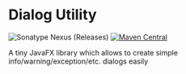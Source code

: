 # Dialog Utility
![Sonatype Nexus (Releases)](https://img.shields.io/nexus/r/bayern.steinbrecher/DialogUtility?server=https%3A%2F%2Foss.sonatype.org&style=for-the-badge)
[![Maven Central](https://img.shields.io/maven-central/v/bayern.steinbrecher/DialogUtility?label=Maven%20Central&style=for-the-badge)](https://search.maven.org/artifact/bayern.steinbrecher/DialogUtility)

A tiny JavaFX library which allows to create simple info/warning/exception/etc. dialogs easily
